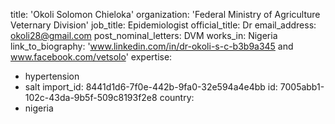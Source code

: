 title: 'Okoli Solomon Chieloka'
organization: 'Federal Ministry of Agriculture Veternary Division'
job_title: Epidemiologist
official_title: Dr
email_address: okoli28@gmail.com
post_nominal_letters: DVM
works_in: Nigeria
link_to_biography: 'www.linkedin.com/in/dr-okoli-s-c-b3b9a345 and www.facebook.com/vetsolo'
expertise:
  - hypertension
  - salt
import_id: 8441d1d6-7f0e-442b-9fa0-32e594a4e4bb
id: 7005abb1-102c-43da-9b5f-509c8193f2e8
country:
  - nigeria
